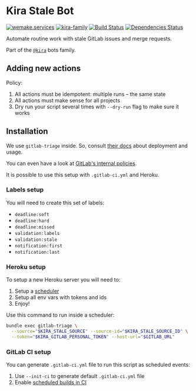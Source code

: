 # Kira Stale Bot

[![wemake.services](https://img.shields.io/badge/%20-wemake.services-green.svg?label=%20&logo=data%3Aimage%2Fpng%3Bbase64%2CiVBORw0KGgoAAAANSUhEUgAAABAAAAAQCAMAAAAoLQ9TAAAABGdBTUEAALGPC%2FxhBQAAAAFzUkdCAK7OHOkAAAAbUExURQAAAAAAAAAAAAAAAAAAAAAAAAAAAAAAAP%2F%2F%2F5TvxDIAAAAIdFJOUwAjRA8xXANAL%2Bv0SAAAADNJREFUGNNjYCAIOJjRBdBFWMkVQeGzcHAwksJnAPPZGOGAASzPzAEHEGVsLExQwE7YswCb7AFZSF3bbAAAAABJRU5ErkJggg%3D%3D)](https://wemake.services)
[![kira-family](https://img.shields.io/badge/kira-family-pink.svg)](https://github.com/wemake-services/kira)
[![Build Status](https://travis-ci.org/wemake-services/kira-stale.svg?branch=master)](https://travis-ci.org/wemake-services/kira-stale)
[![Dependencies Status](https://img.shields.io/badge/dependencies-up%20to%20date-brightgreen.svg)](https://github.com/wemake-services/kira-stale/pulls?utf8=%E2%9C%93&q=is%3Apr%20author%3Aapp%2Fdependabot)

Automate routine work with stale GitLab issues and merge requests.

Part of the [`@kira`](https://github.com/wemake-services/kira) bots family.


## Adding new actions

Policy:
1. All actions must be idempotent: multiple runs – the same state
2. All actions must make sense for all projects
3. Dry run your script several times with `--dry-run` flag to make sure it works


## Installation

We use `gitlab-triage` inside.
So, consult [their docs](https://gitlab.com/gitlab-org/gitlab-triage)
about deployment and usage.

You can even have a look at [GitLab's internal policies](https://gitlab.com/gitlab-org/quality/triage-ops/blob/master/policies).

It is possible to use this setup with `.gitlab-ci.yml` and Heroku.

### Labels setup

You will need to create this set of labels:
- `deadline:soft`
- `deadline:hard`
- `deadline:missed`
- `validation:labels`
- `validation:stale`
- `notification:first`
- `notification:last`

### Heroku setup

To setup a new Heroku server you will need to:
1. Setup a [scheduler](https://elements.heroku.com/addons/scheduler)
2. Setup all env vars with tokens and ids
3. Enjoy!

Use this command to run inside a scheduler:

```bash
bundle exec gitlab-triage \
  --source="$KIRA_STALE_SOURCE" --source-id="$KIRA_STALE_SOURCE_ID" \
  --token="$KIRA_GITLAB_PERSONAL_TOKEN" --host-url="$GITLAB_URL"
```

### GitLab CI setup

You can generate `.gitlab-ci.yml` file to run this script as scheduled events:
1. Use `--init-ci` to generate default `.gitlab-ci.yml` file
2. Enable [scheduled builds in CI](https://docs.gitlab.com/ee/user/project/pipelines/schedules.html)
